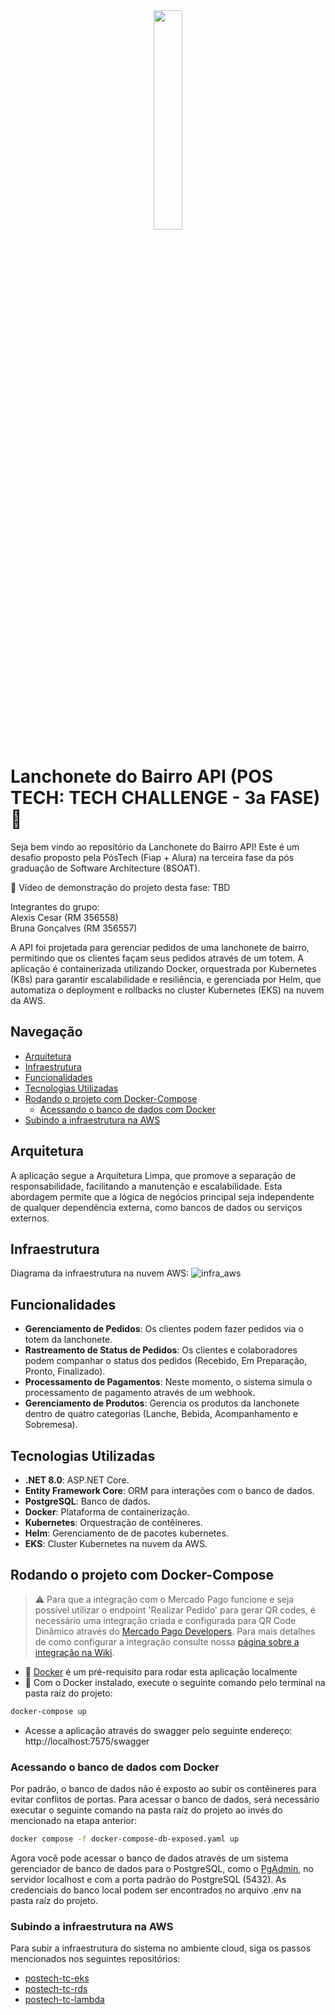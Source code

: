 <div align="center">
<img src="https://github.com/user-attachments/assets/208a0ebb-ca7c-4b0b-9f68-0b35050a9880" width="30%" />
</div>

# Lanchonete do Bairro API (POS TECH: TECH CHALLENGE - 3a FASE)🚀

Seja bem vindo ao repositório da Lanchonete do Bairro API! Este é um desafio proposto pela PósTech (Fiap + Alura) na terceira fase da pós graduação de Software Architecture (8SOAT).

📼 Vídeo de demonstração do projeto desta fase: TBD

Integrantes do grupo:<br>
Alexis Cesar (RM 356558)<br>
Bruna Gonçalves (RM 356557)

A API foi projetada para gerenciar pedidos de uma lanchonete de bairro, permitindo que os clientes façam seus pedidos através de um totem. A aplicação é containerizada utilizando Docker, orquestrada por Kubernetes (K8s) para garantir escalabilidade e resiliência, e gerenciada por Helm, que automatiza o deployment e rollbacks no cluster Kubernetes (EKS) na nuvem da AWS.

## Navegação
- [Arquitetura](#arquitetura)
- [Infraestrutura](#infraestrutura)
- [Funcionalidades](#funcionalidades)
- [Tecnologias Utilizadas](#tecnologias-utilizadas)
- [Rodando o projeto com Docker-Compose](#rodando-o-projeto-com-docker-compose)
  - [Acessando o banco de dados com Docker](#acessando-o-banco-de-dados-com-docker)
- [Subindo a infraestrutura na AWS](#subindo-a-infraestrutura-na-aws)

## Arquitetura

A aplicação segue a Arquitetura Limpa, que promove a separação de responsabilidade, facilitando a manutenção e escalabilidade. Esta abordagem permite que a lógica de negócios principal seja independente de qualquer dependência externa, como bancos de dados ou serviços externos.

## Infraestrutura

Diagrama da infraestrutura na nuvem AWS:
![infra_aws](https://github.com/user-attachments/assets/6122d545-5d76-493e-baf2-2d78e596ee00)

## Funcionalidades
 
- **Gerenciamento de Pedidos**: Os clientes podem fazer pedidos via o totem da lanchonete.
- **Rastreamento de Status de Pedidos**: Os clientes e colaboradores podem companhar o status dos pedidos (Recebido, Em Preparação, Pronto, Finalizado).
- **Processamento de Pagamentos**: Neste momento, o sistema simula o processamento de pagamento através de um webhook.
- **Gerenciamento de Produtos**: Gerencia os produtos da lanchonete dentro de quatro categorias (Lanche, Bebida, Acompanhamento e Sobremesa).

## Tecnologias Utilizadas
 
- **.NET 8.0**: ASP.NET Core.
- **Entity Framework Core**: ORM para interações com o banco de dados.
- **PostgreSQL**: Banco de dados.
- **Docker**: Plataforma de containerização.
- **Kubernetes**: Orquestração de contêineres.
- **Helm**: Gerenciamento de de pacotes kubernetes.
- **EKS**: Cluster Kubernetes na nuvem da AWS.

## Rodando o projeto com Docker-Compose
> ⚠ Para que a integração com o Mercado Pago funcione e seja possível utilizar o endpoint 'Realizar Pedido' para gerar QR codes, é necessário uma integração criada e configurada para QR Code Dinâmico através do [Mercado Pago Developers](https://www.mercadopago.com.br/developers/). Para mais detalhes de como configurar a integração consulte nossa [página sobre a integração na Wiki](https://github.com/AlexisCesar/postech-tech-challenges/wiki/Integra%C3%A7%C3%A3o-com-Mercado-Pago).
- 🐳 [Docker](https://www.docker.com/get-started) é um pré-requisito para rodar esta aplicação localmente
- 📜 Com o Docker instalado, execute o seguinte comando pelo terminal na pasta raíz do projeto:

```bash
docker-compose up
```
- Acesse a aplicação através do swagger pelo seguinte endereço: http://localhost:7575/swagger
  
### Acessando o banco de dados com Docker

Por padrão, o banco de dados não é exposto ao subir os contêineres para evitar conflitos de portas. Para acessar o banco de dados, será necessário executar o seguinte comando na pasta raíz do projeto ao invés do mencionado na etapa anterior:

```bash
docker compose -f docker-compose-db-exposed.yaml up
```
Agora você pode acessar o banco de dados através de um sistema gerenciador de banco de dados para o PostgreSQL, como o [PgAdmin](https://www.pgadmin.org/download/), no servidor localhost e com a porta padrão do PostgreSQL (5432). As credenciais do banco local podem ser encontrados no arquivo .env na pasta raíz do projeto.

### Subindo a infraestrutura na AWS
Para subir a infraestrutura do sistema no ambiente cloud, siga os passos mencionados nos seguintes repositórios:
- [postech-tc-eks](https://github.com/AlexisCesar/postech-tc-eks)
- [postech-tc-rds](https://github.com/AlexisCesar/postech-tc-rds)
- [postech-tc-lambda](https://github.com/AlexisCesar/postech-tc-lambda)
